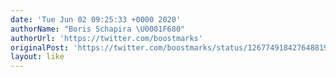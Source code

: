 ```yaml
---
date: 'Tue Jun 02 09:25:33 +0000 2020'
authorName: "Boris Schapira \U0001F680"
authorUrl: 'https://twitter.com/boostmarks'
originalPost: 'https://twitter.com/boostmarks/status/1267749184276488194'
layout: like
---
```


